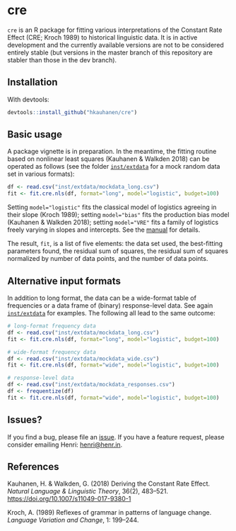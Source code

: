 # cre

`cre` is an R package for fitting various interpretations of the Constant Rate Effect (CRE; Kroch 1989) to historical linguistic data. It is in active development and the currently available versions are not to be considered entirely stable (but versions in the master branch of this repository are stabler than those in the dev branch).


## Installation

With devtools:

``` r
devtools::install_github("hkauhanen/cre")
```


## Basic usage

A package vignette is in preparation. In the meantime, the fitting routine based on nonlinear least squares (Kauhanen & Walkden 2018) can be operated as follows (see the folder [`inst/extdata`](inst/extdata) for a mock random data set in various formats):

``` r
df <- read.csv("inst/extdata/mockdata_long.csv")
fit <- fit.cre.nls(df, format="long", model="logistic", budget=100)
```

Setting `model="logistic"` fits the classical model of logistics agreeing in their slope (Kroch 1989); setting `model="bias"` fits the production bias model (Kauhanen & Walkden 2018); setting `model="VRE"` fits a family of logistics freely varying in slopes and intercepts. See the [manual](cre.pdf) for details.

The result, `fit`, is a list of five elements: the data set used, the best-fitting parameters found, the residual sum of squares, the residual sum of squares normalized by number of data points, and the number of data points.


## Alternative input formats

In addition to long format, the data can be a wide-format table of frequencies or a data frame of (binary) response-level data. See again [`inst/extdata`](inst/extdata) for examples. The following all lead to the same outcome:

``` r
# long-format frequency data
df <- read.csv("inst/extdata/mockdata_long.csv")
fit <- fit.cre.nls(df, format="long", model="logistic", budget=100)

# wide-format frequency data
df <- read.csv("inst/extdata/mockdata_wide.csv")
fit <- fit.cre.nls(df, format="wide", model="logistic", budget=100)

# response-level data
df <- read.csv("inst/extdata/mockdata_responses.csv")
df <- frequentize(df)
fit <- fit.cre.nls(df, format="wide", model="logistic", budget=100)
```


## Issues?

If you find a bug, please file an [issue](https://github.com/hkauhanen/cre/issues). If you have a feature request, please consider emailing Henri: [henri@henr.in](mailto:henri@henr.in).


## References

Kauhanen, H. & Walkden, G. (2018) Deriving the Constant Rate Effect. *Natural Language & Linguistic Theory*, 36(2), 483–521. <https://doi.org/10.1007/s11049-017-9380-1>

Kroch, A. (1989) Reflexes of grammar in patterns of language change. *Language Variation and Change*, 1: 199–244. 

